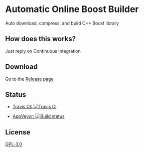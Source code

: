 # Automatic Online Boost Builder
Auto download, compress, and build C++ Boost library

## How does this works?

Just reply on Continuous Integration

## Download

Go to the [Release page](https://github.com/khai-auto-tools/boost-builder/releases)

## Status

 * [Travis CI: ![Travis CI](https://travis-ci.org/khai-auto-tools/boost-builder.svg?branch=master)](https://travis-ci.org/khai-auto-tools/boost-builder)

 * [AppVeyor: ![Build status](https://ci.appveyor.com/api/projects/status/6fusiw8p0csuq58x?svg=true)](https://ci.appveyor.com/project/KSXGitHub/boost-builder)

## License

[GPL-3.0](./LICENSE)
